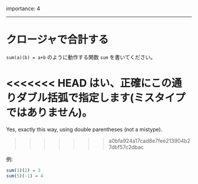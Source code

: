 importance: 4

---

# クロージャで合計する

`sum(a)(b) = a+b` のように動作する関数 `sum` を書いてください。

<<<<<<< HEAD
はい、正確にこの通りダブル括弧で指定します(ミスタイプではありません)。
=======
Yes, exactly this way, using double parentheses (not a mistype).
>>>>>>> a0bfa924a17cad8e7fee213904b27dbf57c2dbac

例:

```js
sum(1)(2) = 3
sum(5)(-1) = 4
```
